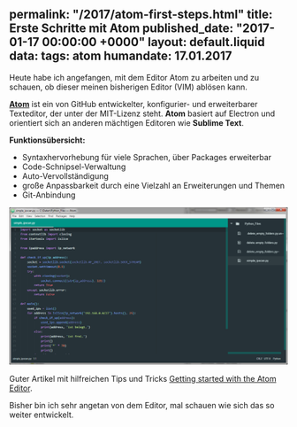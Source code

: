 permalink: "/2017/atom-first-steps.html"
title: Erste Schritte mit Atom
published_date: "2017-01-17 00:00:00 +0000"
layout: default.liquid
data:
  tags: atom
  humandate: 17.01.2017
---
Heute habe ich angefangen, mit dem Editor Atom zu arbeiten und zu schauen, ob dieser meinen bisherigen Editor (VIM) ablösen kann.

__[Atom](https://atom.io/)__ ist ein von GitHub entwickelter, konfigurier- und erweiterbarer Texteditor, der unter der MIT-Lizenz steht. __Atom__ basiert auf Electron und orientiert sich an anderen mächtigen Editoren wie __Sublime Text__.

__Funktionsübersicht:__
* Syntaxhervorhebung für viele Sprachen, über Packages erweiterbar
* Code-Schnipsel-Verwaltung
* Auto-Vervollständigung
* große Anpassbarkeit durch eine Vielzahl an Erweiterungen und Themen
* Git-Anbindung

![Atom-Editor mit geöffneter Datei und Tree-View](../img/atom_editor_simpleview.png)

Guter Artikel mit hilfreichen Tips und Tricks
[Getting started with the Atom Editor](http://blog.blakesimpson.co.uk/read/84-getting-started-with-the-atom-editor-and-tips-for-switching-from-vim-).

Bisher bin ich sehr angetan von dem Editor, mal schauen wie sich das so weiter entwickelt.
